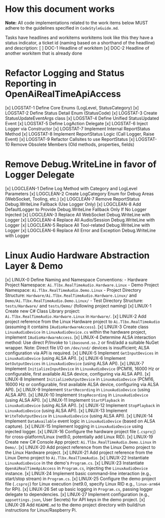 # How this document works
**Note:** All code implementations related to the work items below MUST adhere to the guidelines specified in `CodeStyleGuide.md`.

Tasks have headlines and workitems 
workitems look like this they have a status indicator, a ticket id (naming based on a shorthand of the headline) and description:
[ ] DOC-1 Headline of workitem 
[x] DOC-2 Headline of another workitem that is already done 

# Refactor Logging and Status Reporting in OpenAiRealTimeApiAccess
[x] LOGSTAT-1 Define Core Enums (LogLevel, StatusCategory)
[x] LOGSTAT-2 Define Status Detail Enum (StatusCode)
[x] LOGSTAT-3 Create StatusUpdateEventArgs class
[x] LOGSTAT-4 Define Unified StatusUpdated Event
[x] LOGSTAT-5 Define LogAction Delegate
[x] LOGSTAT-6 Inject Logger via Constructor
[x] LOGSTAT-7 Implement Internal ReportStatus Method
[x] LOGSTAT-8 Implement ReportStatus Logic (Call Logger, Raise Event)
[x] LOGSTAT-9 Refactor Callsites to use ReportStatus
[x] LOGSTAT-10 Remove Obsolete Members (Old methods, properties, fields)

# Remove Debug.WriteLine in favor of Logger Delegate
[x] LOGCLEAN-1 Define Log Method with Category and LogLevel Parameters
[x] LOGCLEAN-2 Create LogCategory Enum for Debug Areas (WebSocket, Tooling, etc.)
[x] LOGCLEAN-7 Remove ReportStatus Debug.WriteLine Fallback (Use Logger Only)
[x] LOGCLEAN-8 Add DefaultLogger to Provide Debug.WriteLine Fallback Only If No Logger Injected
[x] LOGCLEAN-3 Replace All WebSocket Debug.WriteLine with Logger
[x] LOGCLEAN-4 Replace All Audio/Session Debug.WriteLine with Logger
[x] LOGCLEAN-5 Replace All Tool-related Debug.WriteLine with Logger
[x] LOGCLEAN-6 Replace All Error and Exception Debug.WriteLine with Logger

# Linux Audio Hardware Abstraction Layer & Demo
[x] LINUX-0 Define Naming and Namespace Conventions:
    - Hardware Project Namespace: `Ai.Tlbx.RealTimeAudio.Hardware.Linux`
    - Demo Project Namespace: `Ai.Tlbx.RealTimeAudio.Demo.Linux`
    - Project Directory Structure: `Hardware/Ai.Tlbx.RealTimeAudio.Hardware.Linux/` and `Demo/Ai.Tlbx.RealTimeAudio.Demo.Linux/`
    - Test Directory Structure: `tests/Hardware/` and `tests/Demo/` (following project naming)
[x] LINUX-1 Create new C# Class Library project: `Ai.Tlbx.RealTimeAudio.Hardware.Linux` in `Hardware/`.
[x] LINUX-2 Add project reference from the Linux Hardware project to `Ai.Tlbx.RealTimeAudio` (assuming it contains `IAudioHardwareAccess`).
[x] LINUX-3 Create class `LinuxAudioDevice` in `LinuxAudioDevice.cs` within the hardware project, implement `IAudioHardwareAccess`.
[x] LINUX-4 Determine ALSA interaction method: Use direct P/Invoke to `libasound.so.2` or find/add a suitable NuGet wrapper. Note: Direct file I/O on `/dev/snd/` devices is insufficient; ALSA configuration via API is required.
[x] LINUX-5 Implement `GetInputDevices` in `LinuxAudioDevice` (using ALSA API).
[x] LINUX-6 Implement `GetOutputDevices` in `LinuxAudioDevice` (using ALSA API).
[x] LINUX-7 Implement `InitializeInputDevice` in `LinuxAudioDevice` (PCM16, 16000 Hz or configurable, first available ALSA device, configuring via ALSA API).
[x] LINUX-8 Implement `InitializeOutputDevice` in `LinuxAudioDevice` (PCM16, 16000 Hz or configurable, first available ALSA device, configuring via ALSA API).
[x] LINUX-9 Implement `StartRecording` in `LinuxAudioDevice` (using ALSA API).
[x] LINUX-10 Implement `StopRecording` in `LinuxAudioDevice` (using ALSA API).
[x] LINUX-11 Implement `StartPlayback` in `LinuxAudioDevice` (using ALSA API).
[x] LINUX-12 Implement `StopPlayback` in `LinuxAudioDevice` (using ALSA API).
[x] LINUX-13 Implement `WriteToOutputDevice` in `LinuxAudioDevice` (using ALSA API).
[x] LINUX-14 Implement `DataAvailable` event logic in `LinuxAudioDevice` (based on ALSA capture).
[x] LINUX-15 Implement logging in `LinuxAudioDevice` using injected logger.
[x] LINUX-16 Configure the hardware project file (`.csproj`) for cross-platform/Linux (net9.0, potentially add Linux RID).
[x] LINUX-19 Create new C# Console App project: `Ai.Tlbx.RealTimeAudio.Demo.Linux` in `Demo/`.
[x] LINUX-20 Add project reference from the Linux Demo project to the Linux Hardware project.
[x] LINUX-21 Add project reference from the Linux Demo project to `Ai.Tlbx.RealTimeAudio`.
[x] LINUX-22 Instantiate `LinuxAudioDevice` in the demo's `Program.cs`.
[x] LINUX-23 Instantiate `OpenAiRealTimeApiAccess` in `Program.cs`, injecting the `LinuxAudioDevice` instance.
[x] LINUX-24 Implement basic command-line interaction (e.g., start/stop stream) in `Program.cs`.
[x] LINUX-25 Configure the demo project file (`.csproj`) for Linux execution (net9.0, specify Linux RID e.g., `linux-arm64` for RPi).
[x] LINUX-26 Set up basic logging in `Program.cs`, passing logger delegate to dependencies.
[x] LINUX-27 Implement configuration (e.g., `appsettings.json`, User Secrets) for API keys in the demo project.
[x] LINUX-28 Add `README.md` to the demo project directory with build/run instructions for Linux/Raspberry Pi.



